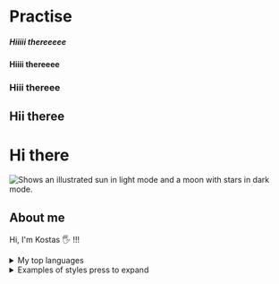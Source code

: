 # Practise

<!--
1. https://docs.github.com/en/get-started/writing-on-github/getting-started-with-writing-and-formatting-on-github/quickstart-for-writing-on-github

2. https://github.com/adam-p/markdown-here/wiki/Markdown-Here-Cheatsheet-->
<!-- using from 1 to 5 # as in html file -->

##### Hiiiii thereeeee

#### Hiiii thereeee

### Hiii thereee

## Hii theree

# Hi there

<!-- using for Adding an image to suit your visitors either they use dark mode or light to their browser -->
<picture>
  <source media="(prefers-color-scheme: dark)" srcset="https://user-images.githubusercontent.com/25423296/163456776-7f95b81a-f1ed-45f7-b7ab-8fa810d529fa.png">
  <source media="(prefers-color-scheme: light)" srcset="https://user-images.githubusercontent.com/25423296/163456779-a8556205-d0a5-45e2-ac17-42d089e3c3f8.png">
  <img alt="Shows an illustrated sun in light mode and a moon with stars in dark mode." src="https://user-images.githubusercontent.com/25423296/163456779-a8556205-d0a5-45e2-ac17-42d089e3c3f8.png">
</picture>

## About me

Hi, I'm Kostas 🖐 !!!

<!--
usign <summary> for marking it like a drop down list
using <details></details> to attribute to make the section display as open by default -->

<details>
<summary>My top languages</summary>
  
| Rank | Languages | 
|-----:|-----------|
|     1|HTML/CSS/JS|
|     2|C/C++      |
|     4|React      |
|     5|SQL        |
|     6|ASCII      |

</details>

<!-- Colons can be used to align columns.
    right aligned -----:
    centered      :----:
    normal        ------
-->

<details>
<summary>Examples of styles press to expand</summary>

| Tables        |      Are      |  Cool |
| ------------- | :-----------: | ----: |
| col 3 is      | right-aligned | $1600 |
| col 2 is      |   centered    |   $12 |
| zebra stripes |   are neat    |    $1 |

<!-- The outer pipes (|) are optional, and you don't need to make the raw Markdown line up prettily. You can also use inline Markdown. -->

| Markdown | Less      | Pretty     | Ugly       |
| -------- | --------- | ---------- | ---------- |
| _Still_  | `renders` | **nicely** | ~~or not~~ |
| _1_      | `2`       | **3**      | 4          |

</details>
<!-- 
if we would like to add an image use the following code -->

<!--
Inline-style:
![alt text](https://github.com/adam-p/markdown-here/raw/master/src/common/images/icon48.png "First Logo ")

Reference-style:
![alt text][logo]

[logo]: https://github.com/adam-p/markdown-here/raw/master/src/common/images/icon48.png "Second Logo" -->
<!-- using it for quotes not that important -->
<!-- ---

> QUOTE
> Ἓν οἶδα ὅτι οὐδὲν οἶδα

- Sokrates -->
